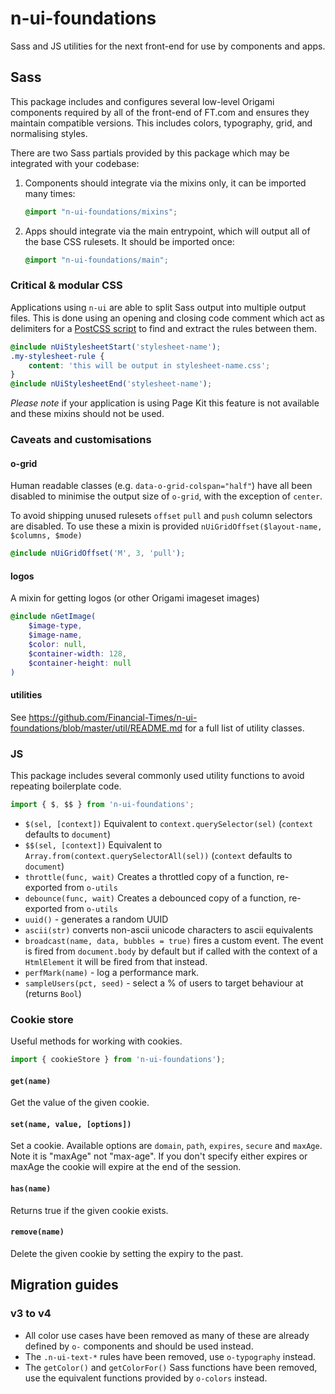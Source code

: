 # n-ui-foundations

Sass and JS utilities for the next front-end for use by components and apps.


## Sass

This package includes and configures several low-level Origami components required by all of the front-end of FT.com and ensures they maintain compatible versions. This includes colors, typography, grid, and normalising styles.

There are two Sass partials provided by this package which may be integrated with your codebase:

1. Components should integrate via the mixins only, it can be imported many times:

    ```scss
    @import "n-ui-foundations/mixins";
    ```

2. Apps should integrate via the main entrypoint, which will output all of the base CSS rulesets. It should be imported once:

    ```scss
    @import "n-ui-foundations/main";
    ```


### Critical & modular CSS

Applications using `n-ui` are able to split Sass output into multiple output files. This is done using an opening and closing code comment which act as delimiters for a [PostCSS script](https://www.npmjs.com/package/postcss-extract-css-block) to find and extract the rules between them.

```scss
@include nUiStylesheetStart('stylesheet-name');
.my-stylesheet-rule {
    content: 'this will be output in stylesheet-name.css';
}
@include nUiStylesheetEnd('stylesheet-name');
```

_Please note_ if your application is using Page Kit this feature is not available and these mixins should not be used.


### Caveats and customisations

#### o-grid

Human readable classes (e.g. `data-o-grid-colspan="half"`) have all been disabled to minimise the output size of `o-grid`, with the exception of `center`.

To avoid shipping unused rulesets `offset` `pull` and `push` column selectors are disabled. To use these a mixin is provided `nUiGridOffset($layout-name, $columns, $mode)`

```scss
@include nUiGridOffset('M', 3, 'pull');
```

#### logos

A mixin for getting logos (or other Origami imageset images)

```scss
@include nGetImage(
    $image-type,
    $image-name,
    $color: null,
    $container-width: 128,
    $container-height: null
)
```

#### utilities

See https://github.com/Financial-Times/n-ui-foundations/blob/master/util/README.md for a full list of utility classes.


### JS

This package includes several commonly used utility functions to avoid repeating boilerplate code.

```js
import { $, $$ } from 'n-ui-foundations';
```

- `$(sel, [context])` Equivalent to `context.querySelector(sel)` (`context` defaults to `document`)
- `$$(sel, [context])` Equivalent to `Array.from(context.querySelectorAll(sel))` (`context` defaults to `document`)
- `throttle(func, wait)` Creates a throttled copy of a function, re-exported from `o-utils`
- `debounce(func, wait)` Creates a debounced copy of a function, re-exported from `o-utils`
- `uuid()` - generates a random UUID
- `ascii(str)` converts non-ascii unicode characters to ascii equivalents
- `broadcast(name, data, bubbles = true)` fires a custom event. The event is fired from `document.body` by default but if called with the context of a `HtmlElement` it will be fired from that instead.
- `perfMark(name)` - log a performance mark.
- `sampleUsers(pct, seed)` - select a % of users to target behaviour at (returns `Bool`)

### Cookie store

Useful methods for working with cookies.

```js
import { cookieStore } from 'n-ui-foundations');
```

#### `get(name)`

Get the value of the given cookie.

#### `set(name, value, [options])`

Set a cookie.  Available options are `domain`, `path`, `expires`, `secure` and `maxAge`.
Note it is "maxAge" not "max-age".  If you don't specify either expires or maxAge the cookie will expire at the end of the session.

#### `has(name)`

Returns true if the given cookie exists.

#### `remove(name)`

Delete the given cookie by setting the expiry to the past.


## Migration guides

### v3 to v4

- All color use cases have been removed as many of these are already defined by `o-` components and should be used instead.
- The `.n-ui-text-*` rules have been removed, use `o-typography` instead.
- The `getColor()` and `getColorFor()` Sass functions have been removed, use the equivalent functions provided by `o-colors` instead.
